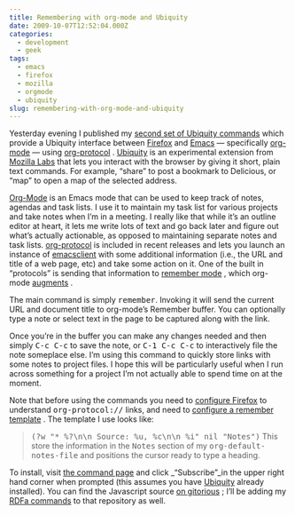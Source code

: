 ```yaml
---
title: Remembering with org-mode and Ubiquity
date: 2009-10-07T12:52:04.000Z
categories:
  - development
  - geek
tags:
  - emacs
  - firefox
  - mozilla
  - orgmode
  - ubiquity
slug: remembering-with-org-mode-and-ubiquity
---
```

Yesterday evening I published my [second set of Ubiquity commands][1]  which provide a Ubiquity interface between [Firefox][2]  and [Emacs][3]  — specifically [org-mode][4]  — using [org-protocol][5] . [Ubiquity][6]  is an experimental extension from [Mozilla Labs][7]  that lets you interact with the browser by giving it short, plain text commands. For example, “share” to post a bookmark to Delicious, or “map” to open a map of the selected address.

[Org-Mode][4]  is an Emacs mode that can be used to keep track of notes, agendas and task lists. I use it to maintain my task list for various projects and take notes when I’m in a meeting. I really like that while it’s an outline editor at heart, it lets me write lots of text and go back later and figure out what’s actually actionable, as opposed to maintaining separate notes and task lists. [org-protocol][5]  is included in recent releases and lets you launch an instance of [emacsclient][8]  with some additional information (i.e., the <span class="caps">URL</span> and title of a web page, etc) and take some action on it. One of the built in “protocols” is sending that information to [remember mode][9] , which org-mode [augments][10] .

The main command is simply <tt class="docutils literal">remember</tt>. Invoking it will send the current <span class="caps">URL</span> and document title to org-mode’s Remember buffer. You can optionally type a note or select text in the page to be captured along with the link.

Once you’re in the buffer you can make any changes needed and then simply <tt class="docutils literal"><span class="pre">C-c</span> <span class="pre">C-c</span></tt> to save the note, or <tt class="docutils literal"><span class="pre">C-1</span> <span class="pre">C-c</span> <span class="pre">C-c</span></tt> to interactively file the note someplace else. I’m using this command to quickly store links with some notes to project files. I hope this will be particularly useful when I run across something for a project I’m not actually able to spend time on at the moment.

Note that before using the commands you need to [configure Firefox][11]  to understand <tt class="docutils literal"><span class="pre">org-protocol://</span></tt> links, and need to [configure a remember template][12] . The template I use looks like:

> <tt class="docutils literal"><span class="pre">(?w</span> "* <span class="pre">%?\n\n</span>  Source: %u, %c\n\n  %i" nil "Notes")</tt>
This store the information in the <tt class="docutils literal">Notes</tt> section of my <tt class="docutils literal"><span class="pre">org-default-notes-file</span></tt> and positions the cursor ready to type a heading.

To install, visit [the command page][1]  and click _“Subscribe”_in the upper right hand corner when prompted (this assumes you have [Ubiquity][6]  already installed). You can find the Javascript source [on gitorious][13] ; I’ll be adding my [RDFa commands][14]  to that repository as well.



 [1]: http://yergler.net/projects/ubiquity-commands/org-mode/
 [2]: http://mozilla.com/firefox
 [3]: http://en.wikipedia.org/wiki/Emacs
 [4]: http://orgmode.org/
 [5]: http://orgmode.org/worg/org-contrib/org-protocol.php
 [6]: http://labs.mozilla.com/ubiquity/
 [7]: http://labs.mozilla.com/
 [8]: http://www.emacswiki.org/emacs/EmacsClient
 [9]: http://www.emacswiki.org/cgi-bin/wiki/RememberMode
 [10]: http://orgmode.org/manual/Remember.html#Remember
 [11]: http://orgmode.org/worg/org-contrib/org-protocol.php#sec-3.1
 [12]: http://orgmode.org/worg/org-contrib/org-protocol.php#sec-6.1
 [13]: http://gitorious.com/nyergler-ubiquity-commands
 [14]: http://yergler.net/projects/ubiquity-rdfa-commands/
